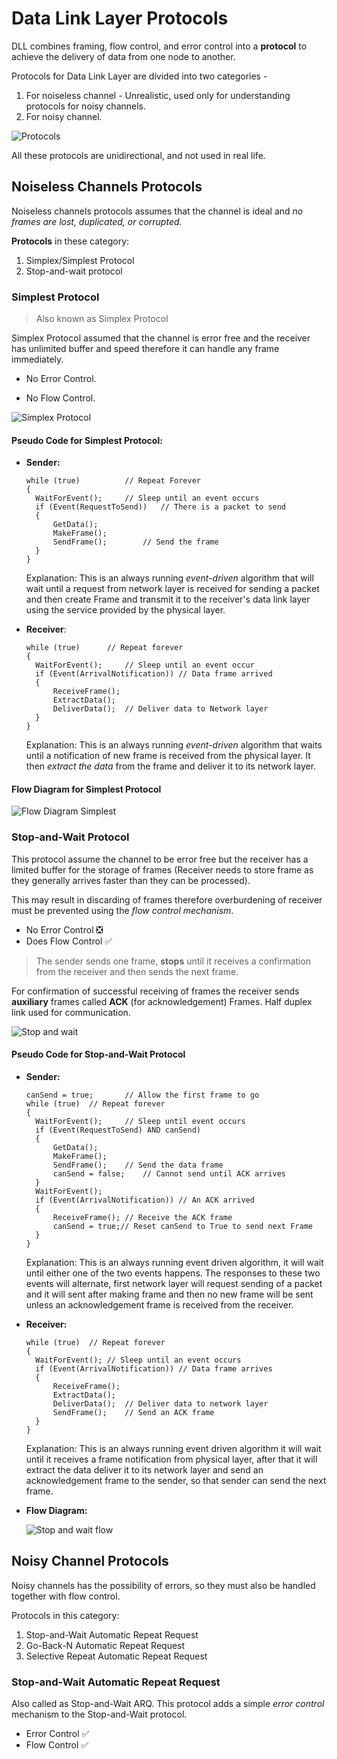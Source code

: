 # Data Link Layer Protocols

DLL combines framing, flow control, and error control into a **protocol** to achieve the delivery of data from one node to another.

Protocols for Data Link Layer are divided into two categories - 

1. For noiseless channel - Unrealistic, used only for understanding protocols for noisy channels.
2. For noisy channel.

![Protocols](Part-3-Protocols.assets/image-20200923190223354.png) 

All these protocols are unidirectional, and not used in real life.



## Noiseless Channels Protocols

Noiseless channels protocols assumes that the channel is ideal and *no frames are lost, duplicated, or corrupted.*

**Protocols** in these category:

1. Simplex/Simplest Protocol
2. Stop-and-wait protocol

### Simplest Protocol

> Also known as Simplex Protocol

Simplex Protocol assumed that the channel is error free and the receiver has unlimited buffer and speed therefore it can handle any frame immediately.

- No Error Control.

- No Flow Control.

![Simplex Protocol](Part-3-Protocols.assets/image-20200923210729956.png)

#### Pseudo Code for Simplest Protocol:

- **Sender:**

  ```pseudocode
  while (true)			// Repeat Forever
  {
  	WaitForEvent();		// Sleep until an event occurs
  	if (Event(RequestToSend))	// There is a packet to send
  	{
  		GetData();
  		MakeFrame();
  		SendFrame();		// Send the frame
  	}
  }
  ```

  Explanation: This is an always running *event-driven* algorithm that will wait until a request from network layer is received for sending a packet and then create Frame and transmit it to the receiver's data link layer using the service provided by the physical layer.

- **Receiver**:

  ```pseudocode
  while (true)		// Repeat forever
  {
  	WaitForEvent();		// Sleep until an event occur
  	if (Event(ArrivalNotification))	// Data frame arrived
  	{
  		ReceiveFrame();		
  		ExtractData();
  		DeliverData();	// Deliver data to Network layer
  	}
  }
  ```

  Explanation: This is an always running *event-driven* algorithm that waits until a notification of new frame is received from the physical layer. It then *extract the data* from the frame and deliver it to its network layer.

#### Flow Diagram for Simplest Protocol

![Flow Diagram Simplest](Part-3-Protocols.assets/image-20200923212145911.png)

### Stop-and-Wait Protocol

This protocol assume the channel to be error free but the receiver has a limited buffer for the storage of frames (Receiver needs to store frame as they generally arrives faster than they can be processed).

This may result in discarding of frames therefore overburdening of receiver must be prevented using the *flow control mechanism*.

- No Error Control :negative_squared_cross_mark:
- Does Flow Control :white_check_mark:

> The sender sends one frame, **stops** until it receives a confirmation from the receiver and then sends the next frame.

For confirmation of successful receiving of frames the receiver sends **auxiliary** frames called **ACK** (for acknowledgement) Frames. Half duplex link used for communication.

![Stop and wait](Part-3-Protocols.assets/image-20200923220722662.png)

#### Pseudo Code for Stop-and-Wait Protocol

- **Sender:**

  ```pseudocode
  canSend = true;		// Allow the first frame to go
  while (true)	// Repeat forever
  {
  	WaitForEvent();		// Sleep until event occurs
  	if (Event(RequestToSend) AND canSend)	
  	{
  		GetData();
  		MakeFrame();
  		SendFrame();	// Send the data frame
  		canSend = false;	// Cannot send until ACK arrives
  	}
  	WaitForEvent();
  	if (Event(ArrivalNotification))	// An ACK arrived
  	{
  		ReceiveFrame();	// Receive the ACK frame
  		canSend = true;// Reset canSend to True to send next Frame
  	}
  }
  ```

  Explanation: This is an always running event driven algorithm, it will wait until either one of the two events happens. The responses to these two events will alternate, first network layer will request sending of a packet and it will sent after making frame and then no new frame will be sent unless an acknowledgement frame is received from the receiver.

- **Receiver:**

  ```pseudocode
  while (true)	// Repeat forever
  {
  	WaitForEvent();	// Sleep until an event occurs
  	if (Event(ArrivalNotification))	// Data frame arrives
  	{
  		ReceiveFrame();	
  		ExtractData();
  		DeliverData();	// Deliver data to network layer
  		SendFrame();	// Send an ACK frame
  	}
  }
  ```

  Explanation: This is an always running event driven algorithm it will wait until it receives a frame notification from physical layer, after that it will extract the data deliver it to its network layer and send an acknowledgement frame to the sender, so that sender can send the next frame.
  
- **Flow Diagram:**

  ![Stop and wait flow](Part-3-Protocols.assets/image-20200924113807301.png)

## Noisy Channel Protocols

Noisy channels has the possibility of errors, so they must also be handled together with flow control.

Protocols in this category:

1. Stop-and-Wait Automatic Repeat Request
2. Go-Back-N Automatic Repeat Request
3. Selective Repeat Automatic Repeat Request

### Stop-and-Wait Automatic Repeat Request

Also called as Stop-and-Wait ARQ. This protocol adds a simple *error control* mechanism to the Stop-and-Wait protocol.

- Error Control :white_check_mark:
- Flow Control :white_check_mark:

































